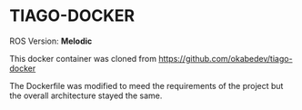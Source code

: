 # TIAGO-DOCKER

ROS Version: **Melodic**

This docker container was cloned from https://github.com/okabedev/tiago-docker

The Dockerfile was modified to meed the requirements of the project but the overall architecture stayed the same.
